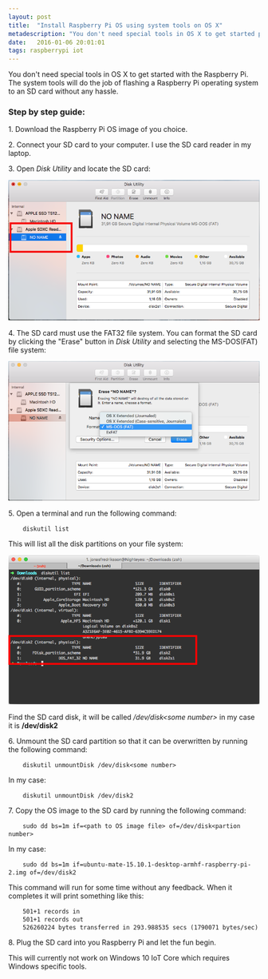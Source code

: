 ```yaml
---
layout: post
title:  "Install Raspberry Pi OS using system tools on OS X"
metadescription: "You don't need special tools in OS X to get started playing with the Raspberry Pi. The system tools in OS X will do just fine."
date:   2016-01-06 20:01:01
tags: raspberrypi iot
---
```


You don't need special tools in OS X to get started with the Raspberry Pi. The system tools will do the job of flashing a Raspberry Pi operating system to an SD card without any hassle.

### Step by step guide:

1\. Download the Raspberry Pi OS image of you choice.

2\. Connect your SD card to your computer. I use the SD card reader in my laptop.

3\. Open *Disk Utility* and locate the SD card:

<img src="/public/images/raspberry-pi-os-installation/diskutility.png" alt="Disk Utility" />	

4\. The SD card must use the FAT32 file system. You can format the SD card by clicking the "Erase" button in *Disk Utility* and selecting the MS-DOS(FAT) file system:

<img src="/public/images/raspberry-pi-os-installation/diskutility-fs.png" alt="Disk Utility select file system" />

5\. Open a terminal and run the following command:

        diskutil list

This will list all the disk partitions on your file system:

<img src="/public/images/raspberry-pi-os-installation/terminal.png" alt="Find disk using terminal" />

Find the SD card disk, it will be called */dev/disk&lt;some number&gt;* in my case it is **/dev/disk2**

6\. Unmount the SD card partition so that it can be overwritten by running the following command:


        diskutil unmountDisk /dev/disk<some number>

In my case:

        diskutil unmountDisk /dev/disk2
       
7\. Copy the OS image to the SD card by running the following command:

        sudo dd bs=1m if=<path to OS image file> of=/dev/disk<partion number>

In my case:

        sudo dd bs=1m if=ubuntu-mate-15.10.1-desktop-armhf-raspberry-pi-2.img of=/dev/disk2
    
This command will run for some time without any feedback. When it completes it will print something like this:

        501+1 records in
        501+1 records out
        526260224 bytes transferred in 293.988535 secs (1790071 bytes/sec)

8\. Plug the SD card into you Raspberry Pi and let the fun begin.

This will currently not work on Windows 10 IoT Core which requires Windows specific tools.